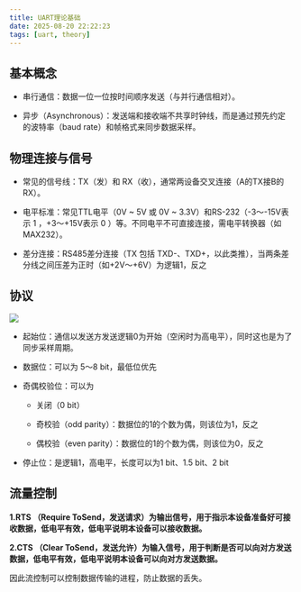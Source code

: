 ```yaml
---
title: UART理论基础
date: 2025-08-20 22:22:23
tags: [uart, theory]
---
```


## 基本概念

- 串行通信：数据一位一位按时间顺序发送（与并行通信相对）。

- 异步（Asynchronous）：发送端和接收端不共享时钟线，而是通过预先约定的波特率（baud rate）和帧格式来同步数据采样。

## 物理连接与信号

- 常见的信号线：TX（发）和 RX（收），通常两设备交叉连接（A的TX接B的RX）。

- 电平标准：常见TTL电平（0V ~ 5V 或 0V ~ 3.3V）和RS-232（-3～-15V表示 1 ，+3～+15V表示 0 ）等。不同电平不可直接连接，需电平转换器（如 MAX232）。
- 差分连接：RS485差分连接（TX 包括 TXD-、TXD+，以此类推），当两条差分线之间压差为正时（如+2V～+6V）为逻辑1，反之

## 协议

![](1.png)

- 起始位：通信以发送方发送逻辑0为开始（空闲时为高电平），同时这也是为了同步采样周期。

- 数据位：可以为 5～8 bit，最低位优先

- 奇偶校验位：可以为

  - 关闭（0 bit）

  - 奇校验（odd parity）：数据位的1的个数为偶，则该位为1，反之
  - 偶校验（even parity）：数据位的1的个数为偶，则该位为0，反之

- 停止位：是逻辑1，高电平，长度可以为1 bit、1.5 bit、2 bit

## 流量控制

**1.RTS （Require ToSend，发送请求）为输出信号，用于指示本设备准备好可接收数据，低电平有效，低电平说明本设备可以接收数据。**

**2.CTS （Clear ToSend，发送允许）为输入信号，用于判断是否可以向对方发送数据，低电平有效，低电平说明本设备可以向对方发送数据。**

因此流控制可以控制数据传输的进程，防止数据的丢失。
